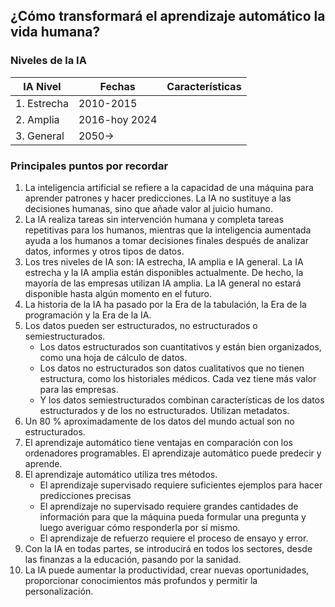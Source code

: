 ## ¿Cómo transformará el aprendizaje automático la vida humana?

### Niveles de la IA

| IA Nivel| Fechas | Características |
| --------- | --------- | --------- |
|  1. Estrecha         | 2010-2015          |           |
|  2. Amplia         | 2016-hoy 2024          |           |
|  3. General         | 2050->          |           |

### Principales puntos por recordar

1. La inteligencia artificial se refiere a la capacidad de una máquina para aprender patrones y hacer predicciones. La IA no sustituye a las decisiones humanas, sino que añade valor al juicio humano.
2. La IA realiza tareas sin intervención humana y completa tareas repetitivas para los humanos, mientras que la inteligencia aumentada ayuda a los humanos a tomar decisiones finales después de analizar datos, informes y otros tipos de datos.
3. Los tres niveles de IA son: IA estrecha, IA amplia e IA general. La IA estrecha y la IA amplia están disponibles actualmente. De hecho, la mayoría de las empresas utilizan IA amplia. La IA general no estará disponible hasta algún momento en el futuro.
4. La historia de la IA ha pasado por la Era de la tabulación, la Era de la programación y la Era de la IA.
5. Los datos pueden ser estructurados, no estructurados o semiestructurados.
    - Los datos estructurados son cuantitativos y están bien organizados, como una hoja de cálculo de datos. 
    - Los datos no estructurados son datos cualitativos que no tienen estructura, como los historiales médicos. Cada vez tiene más valor para las empresas.  
    - Y los datos semiestructurados combinan características de los datos estructurados y de los no estructurados. Utilizan metadatos.
6. Un 80 % aproximadamente de los datos del mundo actual son no estructurados.
7. El aprendizaje automático tiene ventajas en comparación con los ordenadores programables. El aprendizaje automático puede predecir y aprende.
8. El aprendizaje automático utiliza tres métodos.
    - El aprendizaje supervisado requiere suficientes ejemplos para hacer predicciones precisas
    - El aprendizaje no supervisado requiere grandes cantidades de información para que la máquina pueda formular una pregunta y luego averiguar cómo responderla por sí mismo.
    - El aprendizaje de refuerzo requiere el proceso de ensayo y error.
9. Con la IA en todas partes, se introducirá en todos los sectores, desde las finanzas a la educación, pasando por la sanidad.
10. La IA puede aumentar la productividad, crear nuevas oportunidades, proporcionar conocimientos más profundos y permitir la personalización.
